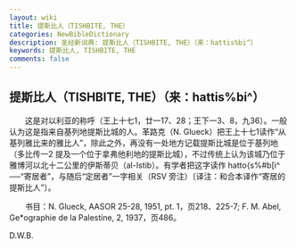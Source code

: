```yaml
---
layout: wiki
title: 提斯比人（TISHBITE, THE）
categories: NewBibleDictionary
description: 圣经新词典: 提斯比人（TISHBITE, THE）（来：hattis%bi^）
keywords: 提斯比人, TISHBITE, THE
comments: false
---
```


## 提斯比人（TISHBITE, THE）（来：hattis%bi^）

　　这是对以利亚的称呼（王上十七1，廿一17、28；王下一3、8，九36）。一般认为这是指来自基列地提斯比城的人。革路克（N. Glueck）把王上十七1读作“从基列雅比来的雅比人”，除此之外，再没有一处地方记载提斯比城是位于基列地（多比传一2 提及一个位于拿弗他利地的提斯比城），不过传统上认为该城乃位于雅博河以北十二公里的伊斯蒂贝（al-Istib）。有学者把这字读作 hatto{s%#b[i^ ──“寄居者”，与随后“定居者”一字相关（RSV 旁注）〔译注：和合本译作“寄居的提斯比人”〕。

　　书目：N. Glueck, AASOR 25-28, 1951, pt. 1，页218、225-7; F. M. Abel, Ge*ographie de la Palestine, 2, 1937，页486。

D.W.B.








